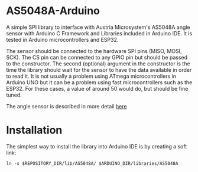 AS5048A-Arduino
===============

A simple SPI library to interface with Austria Microsystem's AS5048A angle sensor with Arduino C Framework and Libraries included in Arduino IDE.
It is tested in Arduino microcontrollers and ESP32.

The sensor should be connected to the hardware SPI pins (MISO, MOSI, SCK). The CS pin can be connected to any GPIO pin but should be passed to the constructor.
The second (optional) argument in the constructor is the time the library should wait for the sensor to have the data available in order to read it. It is not usually a problem
using ATmega microcontrollers in Arduino UNO but it can be a problem using fast microcontrollers such as the ESP32. For these cases, a value of around 50 would do, but should be fine tuned.

The angle sensor is described in more detail [here](zoetrope.io/AS5048)


Installation
================
The simplest way to install the library into Arduino IDE is by creating a soft link:
```
ln -s $REPOSITORY_DIR/lib/AS5048A/ $ARDUINO_DIR/libraries/AS5048A
```
